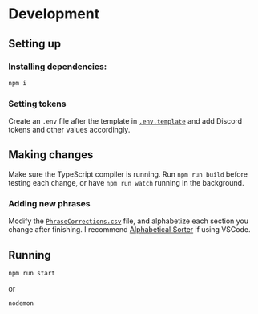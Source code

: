 # Development

## Setting up

### Installing dependencies:

```sh
npm i
```

### Setting tokens

Create an `.env` file after the template in [`.env.template`](.env.template) and add Discord tokens and other values accordingly.

## Making changes

Make sure the TypeScript compiler is running. Run `npm run build` before testing each change, or have `npm run watch` running in the background.

### Adding new phrases

Modify the [`PhraseCorrections.csv`](PhraseCorrections.csv) file, and alphabetize each section you change after finishing. I recommend [Alphabetical Sorter](https://marketplace.visualstudio.com/items?itemName=ue.alphabetical-sorter) if using VSCode.

## Running

```sh
npm run start
```

or

```sh
nodemon
```
